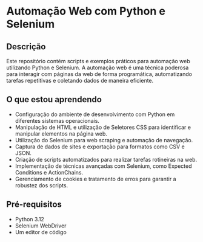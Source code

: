 # Automação Web com Python e Selenium

## Descrição

Este repositório contém scripts e exemplos práticos para automação web utilizando Python e Selenium. A automação web é uma técnica poderosa para interagir com páginas da web de forma programática, automatizando tarefas repetitivas e coletando dados de maneira eficiente.

## O que estou aprendendo

- Configuração do ambiente de desenvolvimento com Python em diferentes sistemas operacionais.
- Manipulação de HTML e utilização de Seletores CSS para identificar e manipular elementos na página web.
- Utilização do Selenium para web scraping e automação de navegação.
- Captura de dados de sites e exportação para formatos como CSV e JSON.
- Criação de scripts automatizados para realizar tarefas rotineiras na web.
- Implementação de técnicas avançadas com Selenium, como Expected Conditions e ActionChains.
- Gerenciamento de cookies e tratamento de erros para garantir a robustez dos scripts.

## Pré-requisitos

- Python 3.12
- Selenium WebDriver
- Um editor de código